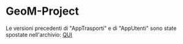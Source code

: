 # GeoM-Project
Le versioni precedenti di "AppTrasporti" e di "AppUtenti" sono state spostate nell'archivio: <a href="https://drive.google.com/folderview?id=0B6BkIbrqE7vcbjF6NnBaYnlIYlk&usp=drive_web&tid=0B6BkIbrqE7vcVnNZQlhxcnlpUXM" target="_blank">QUI</a>